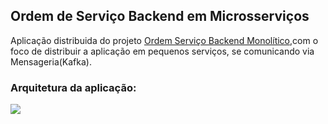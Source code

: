 <h2>Ordem de Serviço Backend em Microsserviços</h2>
Aplicação distribuida do projeto <a href="https://github.com/GuilhermeJWT/ordem-servico-backend" target="_blank">Ordem Serviço Backend Monolítico</a>,com o foco de distribuir a aplicação em pequenos serviços, se comunicando via Mensageria(Kafka).
<h3>Arquitetura da aplicação:</h3>
<img src="https://github.com/user-attachments/assets/68e97a17-f983-4bcf-a174-15ca30a3d752"/>
